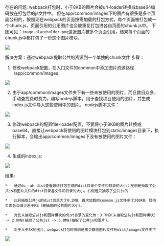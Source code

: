 存在的问题:
webpack打包时，小于8KB的图片会被url-loader转换成base64编码放在打包后的js文件中。
但在app/common/images下的图片有很多是多个页面公用的，按照现在webpack的页面按需加载的打包方式，每个页面被打包成一个chunk.js，页面引用的公用图片也会被重复打包进各自页面的chunk.js中。
下图可见：`image-placeholder.png`这张图片被多个页面引用，结果每个页面的chunk.js中都打包了一份这个图片模块。

![](./images/1.png)

解决方案：通过webpack提取公共的资源到一个单独的chunk文件
步骤：
1.  修改webpack配置，在入口文件的common中添加图片资源路径 ./app/common/images

![](./images/2.png)

2.  由于app/common/images文件夹下有一些未被使用的图片，而且数目众多，手动查找费时费力，编写nodejs脚本，用于查找项目使用的图片，并生成index.js文件导入这些使用中的图片。
nodejs脚本文件：

![](./images/3.png)

3.  修改webpack的配置file-loader配置，不要将小于8KB的图片转换成base64，直接让webpack将使用的图片模块打包到static/images目录下，执行脚本，会输出app/common/images下没有被使用的图片文件：

![](./images/5.png)

4.  生成的index.js:

![](./images/4.png)

结果:

    *   通过du -ah dist查看最终打包生成的dist目录个文件和目录的大小：左侧是抽取了公共js和图片文件的dist目录各文件和目录的大小，右侧是只抽取了公共js的

    *   比只抽取公共js的dist目录大了0.2MB，首次加载的common.js文件多了200KB，其他页面各自减少若干KB（被抽取的公共图片大小）。

    *   对比未抽取公共js和图片模块的dist目录的变化为：3.7MB(未抽取公共js和图片模块) -> 2.8MB(抽取了公共js) -> 3.0MB(抽取了公共js和图片)。

    *   对于大于8K的图片，webpack打包时依旧是拷贝静态图片文件到dist/images文件夹下

![](./images/6.png)
